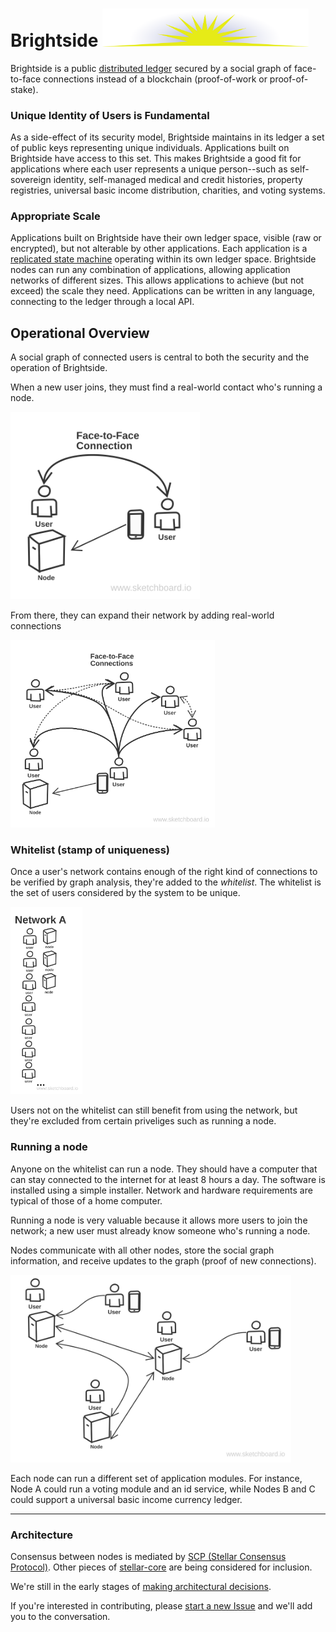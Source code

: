 # Brightside <img width="330px" src="images/brightside.svg"/>
Brightside is a public [distributed ledger](https://en.wikipedia.org/wiki/Distributed_ledger) secured by a social graph of face-to-face connections instead of a blockchain (proof-of-work or proof-of-stake).

### Unique Identity of Users is Fundamental
As a side-effect of its security model, Brightside maintains in its ledger a set of public keys representing unique individuals.  Applications built on Brightside have access to this set.  This makes Brightside a good fit for applications where each user represents a unique person--such as self-sovereign identity, self-managed medical and credit histories, property registries, universal basic income distribution, charities, and voting systems.

### Appropriate Scale
Applications built on Brightside have their own ledger space, visible (raw or encrypted), but not alterable by other applications.  Each application is a [replicated state machine](https://en.wikipedia.org/wiki/State_machine_replication) operating within its own ledger space.  Brightside nodes can run any combination of applications, allowing application networks of different sizes.  This allows applications to achieve (but not exceed) the scale they need.  Applications can be written in any language, connecting to the ledger through a local API.

## Operational Overview
A social graph of connected users is central to both the security and the operation of Brightside.

When a new user joins, they must find a real-world contact who's running a node.
<div><img height="300px" src="images/init.svg"/></div>

From there, they can expand their network by adding real-world connections
<div><img height="300px" src="images/network-growth.svg"/></div>

### Whitelist (stamp of uniqueness)
Once a user's network contains enough of the right kind of connections to be verified by graph analysis, they're added to the *whitelist*.  The whitelist is the set of users considered by the system to be unique.
<div><img height="300px" src="images/whitelist.svg"/></div>

Users not on the whitelist can still benefit from using the network, but they're excluded from certain priveliges such as running a node.

### Running a node
Anyone on the whitelist can run a node.  They should have a computer that can stay connected to the internet for at least 8 hours a day.  The software is installed using a simple installer.  Network and hardware requirements are typical of those of a home computer.

Running a node is very valuable because it allows more users to join the network; a new user must already know someone who's running a node.

Nodes communicate with all other nodes, store the social graph information, and receive updates to the graph (proof of new connections).
<div><img height="300px" src="images/many-nodes.svg"/></div>

Each node can run a different set of application modules.  For instance, Node A could run a voting module and an id service, while Nodes B and C could support a universal basic income currency ledger.

---
### Architecture
Consensus between nodes is mediated by [SCP (Stellar Consensus Protocol)](https://www.google.com/url?sa=t&rct=j&q=&esrc=s&source=web&cd=1&cad=rja&uact=8&ved=0ahUKEwij5cvx4LbWAhWi5lQKHXGpCoAQFggtMAA&url=https%3A%2F%2Fwww.stellar.org%2Fpapers%2Fstellar-consensus-protocol.pdf&usg=AFQjCNFDrsjJtP5IbB05TRfIQqARqDCr-A).  Other pieces of [stellar-core](https://github.com/stellar/stellar-core) are being considered for inclusion.

We're still in the early stages of [making architectural decisions](ARCHITECTURE.md).

If you're interested in contributing, please [start a new Issue](https://github.com/adamstallard/brightside/issues) and we'll add you to the conversation.
